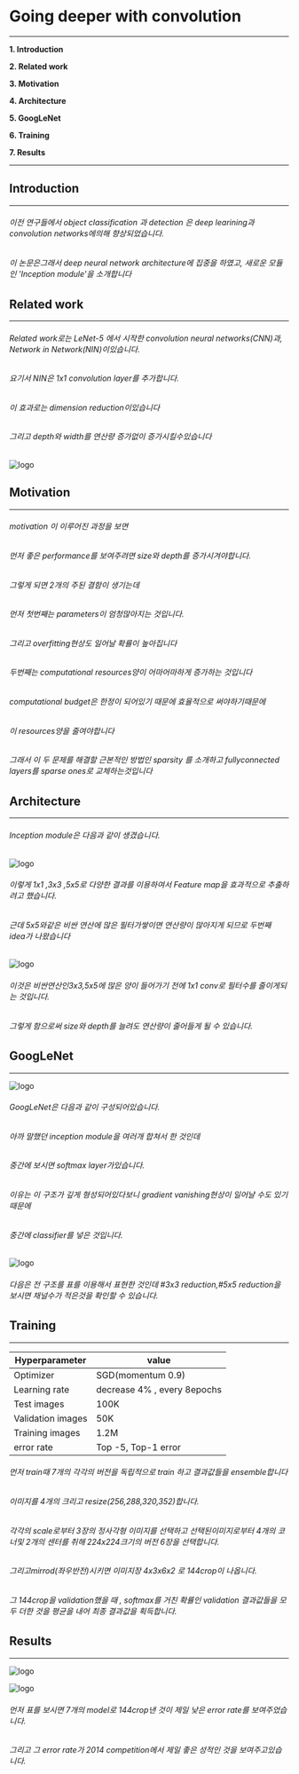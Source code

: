 # **Going deeper with convolution**

___

**1. Introduction**

**2. Related work**

**3. Motivation**

**4. Architecture**

**5. GoogLeNet**

**6. Training**

**7. Results**

___




## **Introduction**
___

###### 이전 연구들에서 object classification 과 detection 은 deep learining과 convolution networks에의해 향상되었습니다.
###### 이 논문은그래서 deep neural network architecture에 집중을 하였고, 새로운 모듈인 'Inception module'을 소개합니다



## **Related work**
___

###### Related work로는 LeNet-5 에서 시작한 convolution neural networks(CNN)과, Network in Network(NIN)이있습니다.
###### 요기서 NIN은 1x1 convolution layer를 추가합니다.
###### 이 효과로는 dimension reduction이있습니다
###### 그리고 depth와 width를 연산량 증가없이 증가시킬수있습니다

![logo](https://user-images.githubusercontent.com/68374734/109456140-83854180-7a9b-11eb-893f-cc2d0e0bf8b5.PNG)



## **Motivation**
___

###### motivation 이 이루어진 과정을 보면
###### 먼저 좋은 performance를 보여주려면 size와 depth를 증가시겨야합니다.
###### 그렇게 되면 2개의 주된 결함이 생기는데 
###### 먼저 첫번째는 parameters이 엄청많아지는 것입니다.
###### 그리고 overfitting현상도 일어날 확률이 높아집니다
###### 두번째는 computational resources양이 어마어마하게 증가하는 것입니다
###### computational budget은 한정이 되어있기 때문에 효율적으로 써야하기때문에
###### 이 resources양을 줄여야합니다
###### 그래서 이 두 문제를 해결할 근본적인 방법인 sparsity 를 소개하고 fullyconnected layers를 sparse ones로 교체하는것입니다



## **Architecture**
___

###### Inception module은 다음과 같이 생겼습니다.

![logo](https://user-images.githubusercontent.com/68374734/109455997-3b661f00-7a9b-11eb-9258-0e6b88e1436f.PNG)

###### 이렇게 1x1 ,3x3 ,5x5로 다양한 결과를 이용하여서 Feature map을 효과적으로 추출하려고 했습니다.
###### 근데 5x5와같은 비싼 연산에 많은 필터가쌓이면 연산량이 많아지게 되므로 두번째 idea가 나왔습니다

![logo](https://user-images.githubusercontent.com/68374734/109455633-6603a800-7a9a-11eb-82c7-eba94035abf5.PNG)

###### 이것은 비싼연산인3x3,5x5에 많은 양이 들어가기 전에 1x1 conv로 필터수를 줄이게되는 것입니다. 
###### 그렇게 함으로써 size와 depth를 늘려도 연산량이 줄어들게 될 수 있습니다.



## **GoogLeNet**
---

![logo](https://user-images.githubusercontent.com/68374734/109455781-b11dbb00-7a9a-11eb-8e1c-f9342e2498f2.PNG)

###### GoogLeNet은 다음과 같이 구성되어있습니다.
###### 아까 말했던 inception module을 여러개 합쳐서 한 것인데
###### 중간에 보시면 softmax layer가있습니다.
###### 이유는 이 구조가 깊게 형성되어있다보니 gradient vanishing현상이 일어날 수도 있기 때문에
###### 중간에 classifier를 넣은 것입니다.

![logo](https://user-images.githubusercontent.com/68374734/109455636-669c3e80-7a9a-11eb-9693-9b21370a4839.PNG)

###### 다음은 전 구조를 표를 이용해서 표현한 것인데 #3x3 reduction,#5x5 reduction을 보시면 채널수가 적은것을 확인할 수 있습니다.



## **Training**
___


|Hyperparameter|value|
|------|---|
|Optimizer|SGD(momentum 0.9)|
|Learning rate|decrease 4% , every 8epochs|
|Test images|100K|
|Validation images|50K|
|Training images|1.2M|
|error rate|Top -5, Top-1 error|

###### 먼저 train때 7개의 각각의 버전을 독립적으로 train 하고 결과값들을 ensemble합니다
###### 이미지를 4개의 크리고 resize(256,288,320,352)합니다.
###### 각각의 scale로부터 3장의 정사각형 이미지를 선택하고 선택된이미지로부터 4개의 코너및 2개의 센터를 취해 224x224크기의 버전 6장을 선택합니다.
###### 그리고mirrod(좌우반전)시키면 이미지장 4x3x6x2 로 144crop이 나옵니다.
###### 그 144crop을 validation했을 때 , softmax를 거친 확률인 validation 결과값들을 모두 더한 것을 평균을 내어 최종 결과값을 획득합니다.



## **Results**
___


![logo](https://user-images.githubusercontent.com/68374734/109455637-6734d500-7a9a-11eb-90af-3bd57b7ca080.PNG)


![logo](https://user-images.githubusercontent.com/68374734/109455638-6734d500-7a9a-11eb-819e-586eaa68ff56.PNG)

###### 먼저 표를 보시면 7개의 model로 144crop낸 것이 제일 낮은 error rate를 보여주었습니다.
###### 그리고 그 error rate가 2014 competition에서 제일 좋은 성적인 것을 보여주고있습니다.

